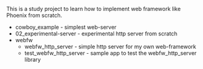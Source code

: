 This is a study project to learn how to implement web framework like Phoenix
from scratch.


- cowboy_example - simplest web-server
- 02_experimental-server - experimental http server from scratch
- webfw
  - webfw_http_server      - simple http server for my own web-framework
  - test_webfw_http_server - sample app to test the webfw_http_server library


